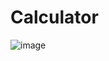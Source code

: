 # Calculator
![image](https://user-images.githubusercontent.com/79355266/208496671-0401fb17-86e5-4cde-ac2a-b32a875456af.png)

